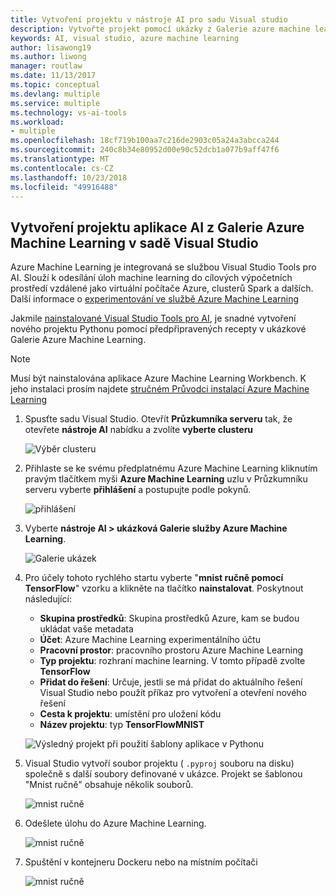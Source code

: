 ```yaml
---
title: Vytvoření projektu v nástroje AI pro sadu Visual studio
description: Vytvořte projekt pomocí ukázky z Galerie azure machine learning
keywords: AI, visual studio, azure machine learning
author: lisawong19
ms.author: liwong
manager: routlaw
ms.date: 11/13/2017
ms.topic: conceptual
ms.devlang: multiple
ms.service: multiple
ms.technology: vs-ai-tools
ms.workload:
- multiple
ms.openlocfilehash: 18cf719b100aa7c216de2903c05a24a3abcca244
ms.sourcegitcommit: 240c8b34e80952d00e90c52dcb1a077b9aff47f6
ms.translationtype: MT
ms.contentlocale: cs-CZ
ms.lasthandoff: 10/23/2018
ms.locfileid: "49916488"
---
```

## <a name="create-an-ai-project-from-the-azure-machine-learning-gallery-in-visual-studio"></a>Vytvoření projektu aplikace AI z Galerie Azure Machine Learning v sadě Visual Studio

Azure Machine Learning je integrovaná se službou Visual Studio Tools pro AI. Slouží k odesílání úloh machine learning do cílových výpočetních prostředí vzdálené jako virtuální počítače Azure, clusterů Spark a dalších. Další informace o [experimentování ve službě Azure Machine Learning](https://docs.microsoft.com/azure/machine-learning/preview/experimentation-service-configuration)

Jakmile [nainstalované Visual Studio Tools pro AI](installation.md), je snadné vytvoření nového projektu Pythonu pomocí předpřipravených recepty v ukázkové Galerie Azure Machine Learning.

> [!NOTE]
> Musí být nainstalována aplikace Azure Machine Learning Workbench. K jeho instalaci prosím najdete [stručném Průvodci instalací Azure Machine Learning](https://docs.microsoft.com/azure/machine-learning/preview/quickstart-installation)

1. Spusťte sadu Visual Studio. Otevřít **Průzkumníka serveru** tak, že otevřete **nástroje AI** nabídku a zvolíte **vyberte clusteru**

    ![Výběr clusteru](media/create-project-gallery/select-cluster.png)

2. Přihlaste se ke svému předplatnému Azure Machine Learning kliknutím pravým tlačítkem myši **Azure Machine Learning** uzlu v Průzkumníku serveru vyberte **přihlášení** a postupujte podle pokynů.

    ![přihlášení](media/create-project-gallery/azureml-login.png)

3. Vyberte **nástroje AI > ukázková Galerie služby Azure Machine Learning**.

    ![Galerie ukázek](media/create-project-gallery/gallery.png)

4. Pro účely tohoto rychlého startu vyberte "**mnist ručně pomocí TensorFlow**" vzorku a klikněte na tlačítko **nainstalovat**. Poskytnout následující:

   - **Skupina prostředků**: Skupina prostředků Azure, kam se budou ukládat vaše metadata
   - **Účet**: Azure Machine Learning experimentálního účtu
   - **Pracovní prostor**: pracovního prostoru Azure Machine Learning
   - **Typ projektu**: rozhraní machine learning. V tomto případě zvolte **TensorFlow**
   - **Přidat do řešení**: Určuje, jestli se má přidat do aktuálního řešení Visual Studio nebo použít příkaz pro vytvoření a otevření nového řešení
   - **Cesta k projektu**: umístění pro uložení kódu
   - **Název projektu**: typ **TensorFlowMNIST**

   ![Výsledný projekt při použití šablony aplikace v Pythonu](media/create-project-gallery/new-AzureSampleProject.png)

5. Visual Studio vytvoří soubor projektu ( `.pyproj` souboru na disku) společně s další soubory definované v ukázce. Projekt se šablonou "Mnist ručně" obsahuje několik souborů.

    ![mnist ručně](media/create-project-gallery/azml-mnist.png)

6. Odešlete úlohu do Azure Machine Learning.

    ![mnist ručně](media/create-project-gallery/submit-azml.png)

7. Spuštění v kontejneru Dockeru nebo na místním počítači

    ![mnist ručně](media/create-project-gallery/azml-local.png)